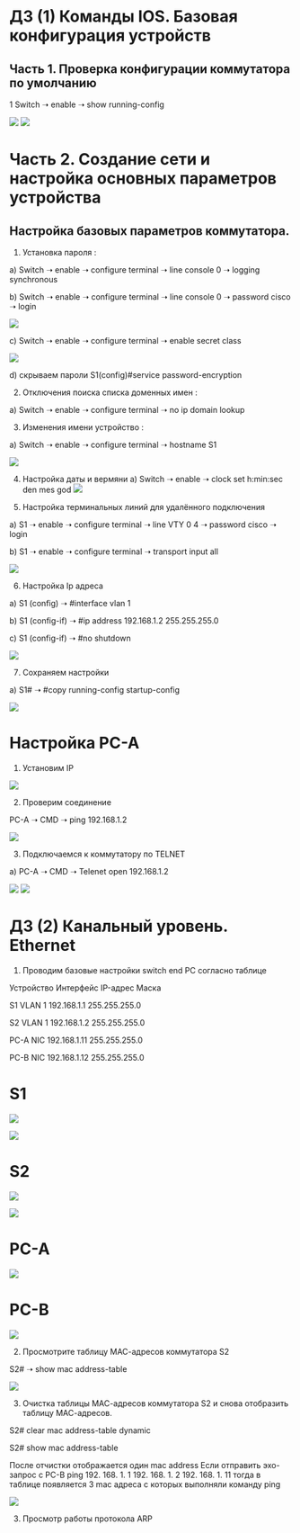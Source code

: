 
# ДЗ (1)  Команды IOS. Базовая конфигурация устройств 

## Часть 1. Проверка конфигурации коммутатора по умолчанию
1 Switch ➝ enable ➝ show running-config 

![](https://github.com/iGORnetwork/Basic-configuration-of-the-cisco-switch/blob/main/image/Screenshot_1.png)
![](https://github.com/iGORnetwork/Basic-configuration-of-the-cisco-switch/blob/main/image/Screenshot_2.png)
# Часть 2. Создание сети и настройка основных параметров устройства
## Настройка базовых параметров коммутатора.
1. Установка пароля :

a) Switch ➝ enable ➝ configure terminal ➝ line console 0 ➝ logging synchronous 

b) Switch ➝ enable ➝ configure terminal ➝ line console 0 ➝ password cisco ➝ login

![](https://github.com/iGORnetwork/Basic-configuration-of-the-cisco-switch/blob/main/image/Screenshot_3.png)

c) Switch ➝ enable ➝ configure terminal ➝ enable secret class

![](https://github.com/iGORnetwork/Basic-configuration-of-the-cisco-switch/blob/main/image/Screenshot_6.png)

d) скрываем пароли  S1(config)#service password-encryption


2. Отключения поиска списка доменных имен :

a) Switch ➝ enable ➝ configure terminal ➝ no ip domain lookup


3. Изменения имени устройство :

a) Switch ➝ enable ➝ configure terminal ➝ hostname S1

![](https://github.com/iGORnetwork/Basic-configuration-of-the-cisco-switch/blob/main/image/Screenshot_4.png)

4) Настройка даты и вермяни 
a) Switch ➝ enable ➝ clock set h:min:sec den mes god
![](https://github.com/iGORnetwork/Basic-configuration-of-the-cisco-switch/blob/main/image/Screenshot_5.png)

5. Настройка терминальных линий для удалённого подключения 

a) S1 ➝ enable ➝ configure terminal ➝ line VTY 0 4 ➝ password cisco ➝ login

b) S1 ➝ enable ➝ configure terminal ➝ transport input all

![](https://github.com/iGORnetwork/Basic-configuration-of-the-cisco-switch/blob/main/image/Screenshot_7.png)

6. Настройка Ip адреса 

a) S1 (config) ➝ #interface vlan 1

b) S1 (config-if) ➝ #ip address 192.168.1.2 255.255.255.0

c) S1 (config-if) ➝ #no shutdown

![](https://github.com/iGORnetwork/Basic-configuration-of-the-cisco-switch/blob/main/image/Screenshot_8.png)

7. Сохраняем настройки 

a) S1# ➝ #copy running-config startup-config

![](https://github.com/iGORnetwork/Basic-configuration-of-the-cisco-switch/blob/main/image/Screenshot_9.png)

# Настройка PC-A
1. Установим IP

![](https://github.com/iGORnetwork/Basic-configuration-of-the-cisco-switch/blob/main/image/Screenshot_10.png)

2. Проверим соединение 
 
PC-A ➝ CMD ➝ ping 192.168.1.2

![](https://github.com/iGORnetwork/Basic-configuration-of-the-cisco-switch/blob/main/image/Screenshot_11.png)
 
3. Подключаемся к коммутатору по TELNET

а) PC-A ➝ CMD ➝ Telenet open 192.168.1.2

![](https://github.com/iGORnetwork/Basic-configuration-of-the-cisco-switch/blob/main/image/Screenshot_12.png)
![](https://github.com/iGORnetwork/Basic-configuration-of-the-cisco-switch/blob/main/image/Screenshot_13.png)

# ДЗ (2) Канальный уровень. Ethernet 
 1. Проводим базовые настройки switch end PC согласно таблице 

Устройство	                      Интерфейс	                   IP-адрес	                      Маска 

S1	                              VLAN 1	                      192.168.1.1	                   255.255.255.0

S2	                              VLAN 1	                      192.168.1.2	                   255.255.255.0

PC-A	                            NIC	                         192.168.1.11	                  255.255.255.0

PC-B	                            NIC	                         192.168.1.12	                  255.255.255.0

# S1
![](https://github.com/iGORnetwork/Basic-configuration-of-the-cisco-switch/blob/main/image/Screenshot_14.png)

![](https://github.com/iGORnetwork/Basic-configuration-of-the-cisco-switch/blob/main/image/Screenshot_15.png)

# S2
![](https://github.com/iGORnetwork/Basic-configuration-of-the-cisco-switch/blob/main/image/Screenshot_16.png)

![](https://github.com/iGORnetwork/Basic-configuration-of-the-cisco-switch/blob/main/image/Screenshot_17.png)

# PC-A
![](https://github.com/iGORnetwork/Basic-configuration-of-the-cisco-switch/blob/main/image/Screenshot_18.png)

# PC-B
![](https://github.com/iGORnetwork/Basic-configuration-of-the-cisco-switch/blob/main/image/Screenshot_19.png)

2. Просмотрите таблицу МАС-адресов коммутатора S2

S2# ➝ show mac address-table

![](https://github.com/iGORnetwork/Basic-configuration-of-the-cisco-switch/blob/main/image/Screenshot_20.png)

3. Очистка таблицы МАС-адресов коммутатора S2 и снова отобразить таблицу МАС-адресов.

S2# clear mac address-table dynamic 

S2# show mac address-table 

После отчистки отображается один mac address 
Если отправить эхо-запрос с PC-B ping 192. 168. 1. 1 192. 168. 1. 2 192. 168. 1. 11 тогда в таблице появляется 3 mac адреса  с которых выполняли команду ping

![](https://github.com/iGORnetwork/Basic-configuration-of-the-cisco-switch/blob/main/image/Screenshot_21.png)

3. Просмотр работы протокола ARP

